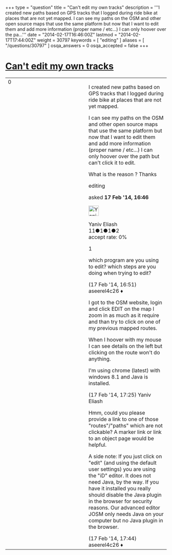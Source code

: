 +++
type = "question"
title = "Can&#x27;t edit my own tracks"
description = '''I created new paths based on GPS tracks that I logged during ride bike at places that are not yet mapped. I can see my paths on the OSM and other open source maps that use the same platform but now that I want to edit them and add more information (proper name / etc...) I can only hoover over the pa...'''
date = "2014-02-17T16:46:00Z"
lastmod = "2014-02-17T17:44:00Z"
weight = 30797
keywords = [ "editing" ]
aliases = [ "/questions/30797" ]
osqa_answers = 0
osqa_accepted = false
+++

<div class="headNormal">

# [Can't edit my own tracks](/questions/30797/cant-edit-my-own-tracks)

</div>

<div id="main-body">

<div id="askform">

<table id="question-table" style="width:100%;">
<colgroup>
<col style="width: 50%" />
<col style="width: 50%" />
</colgroup>
<tbody>
<tr>
<td style="width: 30px; vertical-align: top"><div class="vote-buttons">
<span id="post-30797-upvote" class="ajax-command post-vote up" rel="nofollow" title="I like this post (click again to cancel)"> </span>
<div id="post-30797-score" class="post-score" title="current number of votes">
0
</div>
<span id="post-30797-downvote" class="ajax-command post-vote down" rel="nofollow" title="I dont like this post (click again to cancel)"> </span> <span id="favorite-mark" class="ajax-command favorite-mark" rel="nofollow" title="mark/unmark this question as favorite (click again to cancel)"> </span>
<div id="favorite-count" class="favorite-count">
&#10;</div>
</div></td>
<td><div id="item-right">
<div class="question-body">
<p>I created new paths based on GPS tracks that I logged during ride bike at places that are not yet mapped.</p>
<p>I can see my paths on the OSM and other open source maps that use the same platform but now that I want to edit them and add more information (proper name / etc...) I can only hoover over the path but can't click it to edit.</p>
<p>What is the reason ? Thanks</p>
</div>
<div id="question-tags" class="tags-container tags">
<span class="post-tag tag-link-editing" rel="tag" title="see questions tagged &#39;editing&#39;">editing</span>
</div>
<div id="question-controls" class="post-controls">
&#10;</div>
<div class="post-update-info-container">
<div class="post-update-info post-update-info-user">
<p>asked <strong>17 Feb '14, 16:46</strong></p>
<img src="https://secure.gravatar.com/avatar/f0cf99300200514efd1ba86101cdaff2?s=32&amp;d=identicon&amp;r=g" class="gravatar" width="32" height="32" alt="Yaniv%20Eliash&#39;s gravatar image" />
<p><span>Yaniv Eliash</span><br />
<span class="score" title="11 reputation points">11</span><span title="1 badges"><span class="badge1">●</span><span class="badgecount">1</span></span><span title="1 badges"><span class="silver">●</span><span class="badgecount">1</span></span><span title="2 badges"><span class="bronze">●</span><span class="badgecount">2</span></span><br />
<span class="accept_rate" title="Rate of the user&#39;s accepted answers">accept rate:</span> <span title="Yaniv Eliash has no accepted answers">0%</span></p>
</div>
</div>
<div id="comments-container-30797" class="comments-container">
<span id="30798"></span>
<div id="comment-30798" class="comment">
<div id="post-30798-score" class="comment-score">
1
</div>
<div class="comment-text">
<p>which program are you using to edit? which steps are you doing when trying to edit?</p>
</div>
<div id="comment-30798-info" class="comment-info">
<span class="comment-age">(17 Feb '14, 16:51)</span> <span class="comment-user userinfo">aseerel4c26 ♦</span>
</div>
</div>
<span id="30799"></span>
<div id="comment-30799" class="comment">
<div id="post-30799-score" class="comment-score">
&#10;</div>
<div class="comment-text">
<p>I got to the OSM website, login and click EDIT on the map I zoom in as much as it require and than try to click on one of my previous mapped routes.</p>
<p>When I hoover with my mouse I can see details on the left but clicking on the route won't do anything.</p>
<p>I'm using chrome (latest) with windows 8.1 and Java is installed.</p>
</div>
<div id="comment-30799-info" class="comment-info">
<span class="comment-age">(17 Feb '14, 17:25)</span> <span class="comment-user userinfo">Yaniv Eliash</span>
</div>
</div>
<span id="30800"></span>
<div id="comment-30800" class="comment">
<div id="post-30800-score" class="comment-score">
&#10;</div>
<div class="comment-text">
<p>Hmm, could you please provide a link to one of those "routes"/"paths" which are not clickable? A <span>marker link</span> or link to an <span>object page</span> would be helpful.</p>
<p>A side note: If you just click on "edit" (and using the default user settings) you are using the "iD" editor. It does not need Java, by the way. If you have it installed you really should disable the Java plugin in the browser for security reasons. Our advanced editor JOSM only needs Java on your computer but no Java plugin in the browser.</p>
</div>
<div id="comment-30800-info" class="comment-info">
<span class="comment-age">(17 Feb '14, 17:44)</span> <span class="comment-user userinfo">aseerel4c26 ♦</span>
</div>
</div>
</div>
<div id="comment-tools-30797" class="comment-tools">
&#10;</div>
<div class="clear">
&#10;</div>
<div id="comment-30797-form-container" class="comment-form-container">
&#10;</div>
<div class="clear">
&#10;</div>
</div></td>
</tr>
</tbody>
</table>

</div>

</div>

